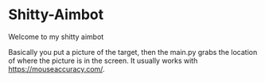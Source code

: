 # Shitty-Aimbot
Welcome to my shitty aimbot

Basically you put a picture of the target, then the main.py grabs the location of where the picture is in the screen.
It usually works with https://mouseaccuracy.com/.
